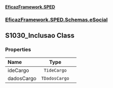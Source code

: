 #### [EficazFramework.SPED](EficazFrameworkSPED.md 'EficazFramework SPED')
### [EficazFramework.SPED.Schemas.eSocial](EficazFramework.SPED.Schemas.eSocial.md 'EficazFramework.SPED.Schemas.eSocial')

## S1030_Inclusao Class
### Properties

| Name | Type | |
| :--- | :---: | :--- |
| ideCargo | `TideCargo` |  |
| dadosCargo | `TDadosCargo` |  |
